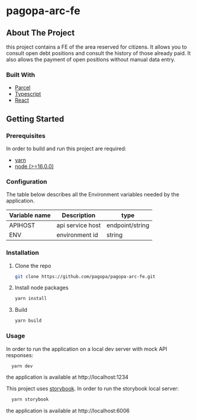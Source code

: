 # pagopa-arc-fe

## About The Project

this project contains a FE of the area reserved for citizens. It allows you to consult open debt positions and consult the history of those already paid. It also allows the payment of open positions without manual data entry.

### Built With
- [Parcel](https://parceljs.org)
- [Typescript](https://www.typescriptlang.org)
- [React](https://it.legacy.reactjs.org/)

## Getting Started

### Prerequisites

In order to build and run this project are required:
- [yarn](https://yarnpkg.com/)
- [node (>=16.0.0)](https://nodejs.org/it/)

### Configuration

The table below describes all the Environment variables needed by the application.

| Variable name | Description      | type            |
|---------------|------------------|-----------------|
| APIHOST       | api service host | endpoint/string
| ENV           | environment id   | string

### Installation

1. Clone the repo
   ```sh
   git clone https://github.com/pagopa/pagopa-arc-fe.git
   ```
2. Install node packages
   ```sh
   yarn install
   ```
3. Build
   ```sh
   yarn build
   ```

### Usage

In order to run the application on a local dev server with mock API responses:
```sh
  yarn dev
```
the application is available at http://localhost:1234

This project uses [storybook](https://storybook.js.org/).
In order to run the storybook local server:
```sh
  yarn storybook
```
the application is available at http://localhost:6006

